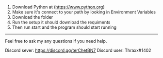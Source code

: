 1. Download Python at (https://www.python.org)
2. Make sure it's connect to your path by looking in Environment Variables 
3. Download the folder
4. Run the setup it should download the requiments
5. Then run start and the program should start running

-------------------------------------------------------------------------

Feel free to ask my any questions if you need help.

Discord sever: https://discord.gg/terChetBN7
Discord user: Thraxx#1402

